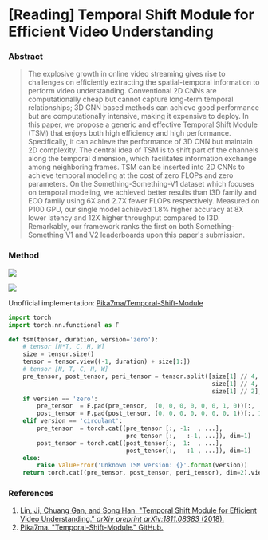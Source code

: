 # [Reading] Temporal Shift Module for Efficient Video Understanding

### Abstract

> The explosive growth in online video streaming gives rise to challenges on efficiently extracting the spatial-temporal information to perform video understanding. Conventional 2D CNNs are computationally cheap but cannot capture long-term temporal relationships; 3D CNN based methods can achieve good performance but are computationally intensive, making it expensive to deploy. In this paper, we propose a generic and effective Temporal Shift Module (TSM) that enjoys both high efficiency and high performance. Specifically, it can achieve the performance of 3D CNN but maintain 2D complexity. The central idea of TSM is to shift part of the channels along the temporal dimension, which facilitates information exchange among neighboring frames. TSM can be inserted into 2D CNNs to achieve temporal modeling at the cost of zero FLOPs and zero parameters. On the Something-Something-V1 dataset which focuses on temporal modeling, we achieved better results than I3D family and ECO family using 6X and 2.7X fewer FLOPs respectively. Measured on P100 GPU, our single model achieved 1.8% higher accuracy at 8X lower latency and 12X higher throughput compared to I3D. Remarkably, our framework ranks the first on both Something-Something V1 and V2 leaderboards upon this paper's submission.

### Method

![](../images/b83f9c336aaa0b506fe717d33cfc3901.svg)

![](../images/4294b03be95a75baf429d0464441fda6.svg)

Unofficial implementation: [Pika7ma/Temporal-Shift-Module](https://github.com/Pika7ma/Temporal-Shift-Module)

```python
import torch
import torch.nn.functional as F

def tsm(tensor, duration, version='zero'):
    # tensor [N*T, C, H, W]
    size = tensor.size()
    tensor = tensor.view((-1, duration) + size[1:])
    # tensor [N, T, C, H, W]
    pre_tensor, post_tensor, peri_tensor = tensor.split([size[1] // 4,
                                                         size[1] // 4,
                                                         size[1] // 2], dim=2)
    if version == 'zero':
        pre_tensor  = F.pad(pre_tensor,  (0, 0, 0, 0, 0, 0, 1, 0))[:,  :-1, ...]
        post_tensor = F.pad(post_tensor, (0, 0, 0, 0, 0, 0, 0, 1))[:, 1:  , ...]
    elif version == 'circulant':
        pre_tensor  = torch.cat((pre_tensor [:, -1:  , ...],
                                 pre_tensor [:,   :-1, ...]), dim=1)
        post_tensor = torch.cat((post_tensor[:,  1:  , ...],
                                 post_tensor[:,   :1 , ...]), dim=1)
    else:
        raise ValueError('Unknown TSM version: {}'.format(version))
    return torch.cat((pre_tensor, post_tensor, peri_tensor), dim=2).view(size)
```

### References

1. [Lin, Ji, Chuang Gan, and Song Han. "Temporal Shift Module for Efficient Video Understanding." *arXiv preprint arXiv:1811.08383* (2018).](https://arxiv.org/pdf/1811.08383)
2. [Pika7ma. "Temporal-Shift-Module." GitHub.](https://github.com/Pika7ma/Temporal-Shift-Module)